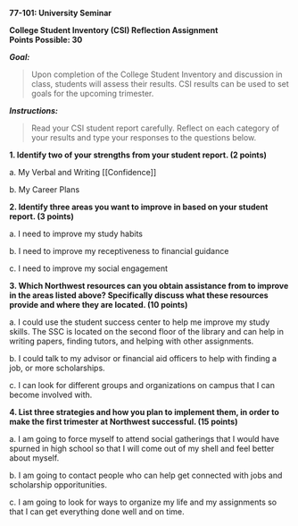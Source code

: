 **77-101: University Seminar**

**College Student Inventory (CSI) Reflection Assignment**\
**Points Possible: 30**

***Goal:***

> Upon completion of the College Student Inventory and discussion in class, students will assess their results. CSI results can be used to set goals for the upcoming trimester.

***Instructions:***

> Read your CSI student report carefully. Reflect on each category of your results and type your responses to the questions below.

**1. Identify two of your strengths from your student report. (2 points)**

a.  My Verbal and Writing [[Confidence]]

b.  My Career Plans

**2. Identify three areas you want to improve in based on your student report. (3 points)**

a.  I need to improve my study habits

b.  I need to improve my receptiveness to financial guidance

c.  I need to improve my social engagement

**3. Which Northwest resources can you obtain assistance from to improve in the areas listed above? Specifically discuss what these resources provide and where they are located. (10 points)**

a.  I could use the student success center to help me improve my study skills. The SSC is located on the second floor of the library and can help in writing papers, finding tutors, and helping with other assignments.

b.  I could talk to my advisor or financial aid officers to help with finding a job, or more scholarships.

c.  I can look for different groups and organizations on campus that I can become involved with.

**4. List three strategies and how you plan to implement them, in order to make the first trimester at Northwest successful. (15 points)**

a.  I am going to force myself to attend social gatherings that I would have spurned in high school so that I will come out of my shell and feel better about myself.

b.  I am going to contact people who can help get connected with jobs and scholarship opporitunities.

c.  I am going to look for ways to organize my life and my assignments so that I can get everything done well and on time.
